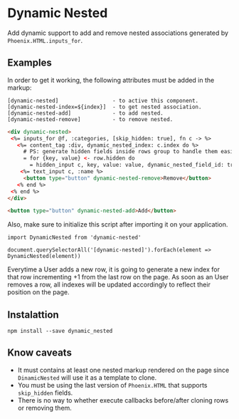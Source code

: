 # Dynamic Nested 
 
Add dynamic support to add and remove nested associations generated by `Phoenix.HTML.inputs_for`.

## Examples

In order to get it working, the following attributes must be added in the markup:

```
[dynamic-nested]                 - to active this component.
[dynamic-nested-index=${index}]  - to get nested association.
[dynamic-nested-add]             - to add nested.
[dynamic-nested-remove]          - to remove nested.
```

```HTML
<div dynamic-nested>
 <%= inputs_for @f, :categories, [skip_hidden: true], fn c -> %>
   <%= content_tag :div, dynamic_nested_index: c.index do %>
     # PS: generate hidden fields inside rows group to handle them easily.
     = for {key, value} <- row.hidden do
       = hidden_input c, key, value: value, dynamic_nested_field_id: true
    <%= text_input c, :name %>
     <button type="button" dynamic-nested-remove>Remove</button>
   <% end %>
 <% end %>
</div>

<button type="button" dynamic-nested-add>Add</button>
```

Also, make sure to initialize this script after importing it on your application.

```JS
import DynamicNested from 'dynamic-nested'

document.querySelectorAll('[dynamic-nested]').forEach(element => DynamicNested(element))
```

Everytime a User adds a new row, it is going to generate a new index for that row incrementing
+1 from the last row on the page. As soon as an User removes a row, all indexes will be updated
accordingly to reflect their position on the page.

## Instalattion
```
npm install --save dynamic_nested
```

## Know caveats

* It must contains at least one nested markup rendered on the page since `DinamicNested` will
 use it as a template to clone.
* You must be using the last version of `Phoenix.HTML` that supports `skip_hidden` fields.
* There is no way to whether execute callbacks before/after cloning rows or removing them.
